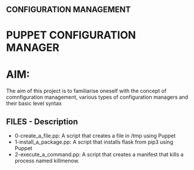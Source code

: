 ## CONFIGURATION MANAGEMENT

# PUPPET CONFIGURATION MANAGER

# AIM:
The aim of this project is to familiarise oneself with the concept of comnfiguration management, various types
of configuration managers and their basic level syntax

## FILES - Description

* 0-create_a_file.pp: A script that creates a file in /tmp using Puppet
* 1-install_a_package.pp: A script that installs flask from pip3 using Puppet
* 2-execute_a_command.pp: A script that creates a manifest that kills a process named killmenow.

